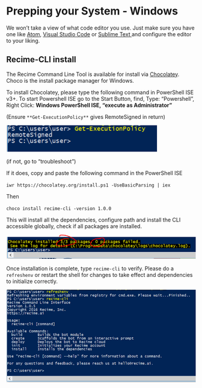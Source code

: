 # Prepping your System - Windows

We won’t take a view of what code editor you use. Just make sure you have one like [Atom](https://atom.io/), [Visual Studio Code](https://code.visualstudio.com/) or [Sublime Text ](https://www.sublimetext.com/3)and configure the editor to your liking.

## **Recime-CLI install**

The Recime Command Line Tool is available for install via [Chocolatey](https://www.google.com/url?q=https://chocolatey.org/&sa=D&ust=1479898801892000&usg=AFQjCNGwrdmjVaUW9F90qwTeLb1e8iqIKA). Choco is the install package manager for Windows.

To install Chocolatey, please type the following command in PowerShell ISE v3+. To start Powershell ISE go to the Start Button, find, Type: “Powershell”, Right Click: **Windows PowerShell ISE, “execute as Administrator”**

\(Ensure `**Get-ExecutionPolicy**` gives RemoteSigned in return\)

![](/assets/image01.png)

\(if not, go to “troubleshoot”\)

If it does, copy and paste the following command in the PowerShell ISE

`iwr https://chocolatey.org/install.ps1 -UseBasicParsing | iex`

Then

`choco install recime-cli -version 1.0.0`

This will install all the dependencies, configure path and install the CLI accessible globally, check if all packages are installed.

![](/assets/image00.png)

Once installation is complete, type `recime-cli` to verify. Please do a `refreshenv` or restart the shell for changes to take effect and dependencies to initialize correctly.

![](/assets/image03.png)





